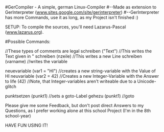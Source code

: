 #GerCompiler - A simple, german Linux-Compiler
#--Made as extension to GerInterpreter (www.sites.google.com/site/gerinterpreter) 
#--GerInterpreter has more Commands, use it as long, as my Project isn't finished :)

SETUP: To compile the sources, you'll need Lazarus-Pascal (www.lazarus.org).

#Possible Commands:


//These types of comments are legal
schreiben ("Text") //This writes the Text given in "
schreiben (nzeile) //This writes a new Line
schreiben (varname) //writes the variable

neuevariable (var1 = "HI") //creates a new string-variable with the Value of HI
neuvariable (var2 = 42) //Creates a new Integer-Variable with the Answer to life (42)
//Note, that Integer-variables aren't writeable due to a Unicode-glitch

punktsetzen (punkt1) //sets a goto-Label
gehezu (punkt1) //goto


Please give me some Feedback, but don't post direct Answers to my Questions, as I prefer working alone at this school Project (I'm in the 8th school-year)

HAVE FUN USING IT!
